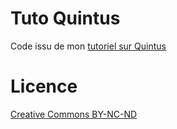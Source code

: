 # Tuto Quintus

Code issu de mon [tutoriel sur Quintus](https://zestedesavoir.com/tutoriels/234/creer-un-jeu-html5-avec-quintus/) 


# Licence

[Creative Commons BY-NC-ND](https://creativecommons.org/licenses/by-nc-nd/2.0/fr/)